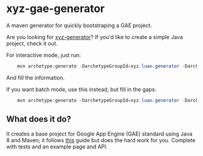 # xyz-gae-generator

A maven generator for quickly bootstraping a GAE project.

Are you looking for [xyz-generator](https://github.com/luanpotter/xyz-generator)? If you'd like to create a simple Java project, check it out.

For interactive mode, just run:

```java
    mvn archetype:generate -DarchetypeGroupId=xyz.luan.generator -DarchetypeArtifactId=xyz-gae-generator -DarchetypeVersion=0.1.0
```

And fill the information.

If you want batch mode, use this instead, but fill in the gaps:

```java
    mvn archetype:generate -DarchetypeGroupId=xyz.luan.generator -DarchetypeArtifactId=xyz-gae-generator -DarchetypeVersion=0.1.0 -DgroupId=<your.group.id> -DartifactId=<your-atifact-id> -Dversion=<your.version> -DinteractiveMode=false
```

## What does it do?

It creates a base project for Google App Engine (GAE) standard using Java 8 and Maven; it follows [this](https://cloud.google.com/appengine/docs/standard/java/quickstart) guide but does the hard work for you. Complete with tests and an example page and API.

